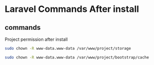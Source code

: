 
# Laravel Commands After install




## commands

Project permission after install

```bash
sudo chown -R www-data.www-data /var/www/project/storage

```
```bash
sudo chown -R www-data.www-data /var/www/project/bootstrap/cache
```
